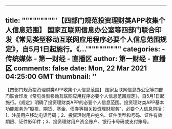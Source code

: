 
---
title: """""""""'【四部门规范投资理财类APP收集个人信息范围】 国家互联网信息办公室等四部门联合印发《常见类型移动互联网应用程序必要个人信息范围规定》，自5月1日起施行。《...'"""""""""
categories: 
    - 传统媒体
    - 第一财经 - 直播区
author: 第一财经 - 直播区
comments: false
date: Mon, 22 Mar 2021 04:25:00 GMT
thumbnail: ''
---

<div>   
【四部门规范投资理财类APP收集个人信息范围】 国家互联网信息办公室等四部门联合印发《常见类型移动互联网应用程序必要个人信息范围规定》，自5月1日起施行。《规定》明确了投资理财类APP的必要个人信息范围。投资理财类APP基本功能服务为“股票、期货、基金、债券等相关投资理财服务”，必要个人信息包括：1、注册用户移动电话号码；2、投资理财用户姓名、证件类型和号码、证件有效期限、证件影印件；3、投资理财用户资金账户、银行卡号码或支付账号。  
</div>
            